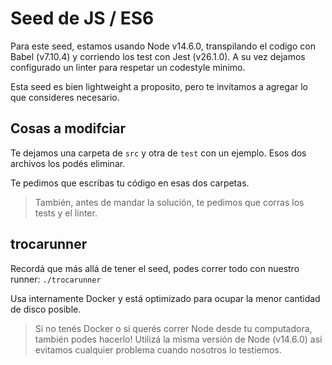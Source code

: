 # Seed de JS / ES6

Para este seed, estamos usando Node v14.6.0, transpilando el codigo con Babel (v7.10.4) y corriendo los test con Jest (v26.1.0).
A su vez dejamos configurado un linter para respetar un codestyle minimo.

Esta seed es bien lightweight a proposito, pero te invitamos a agregar lo que consideres necesario.

## Cosas a modifciar

Te dejamos una carpeta de `src` y otra de `test` con un ejemplo. Esos dos archivos los podés eliminar.

Te pedimos que escribas tu código en esas dos carpetas.

> También, antes de mandar la solución, te pedimos que corras los tests y el linter.

## trocarunner

Recordá que más allá de tener el seed, podes correr todo con nuestro runner: `./trocarunner`

Usa internamente Docker y está optimizado para ocupar la menor cantidad de disco posible.

> Si no tenés Docker o si querés correr Node desde tu computadora, también podes hacerlo! Utilizá la misma versión de Node (v14.6.0) asi evitamos cualquier problema cuando nosotros lo testiemos.
